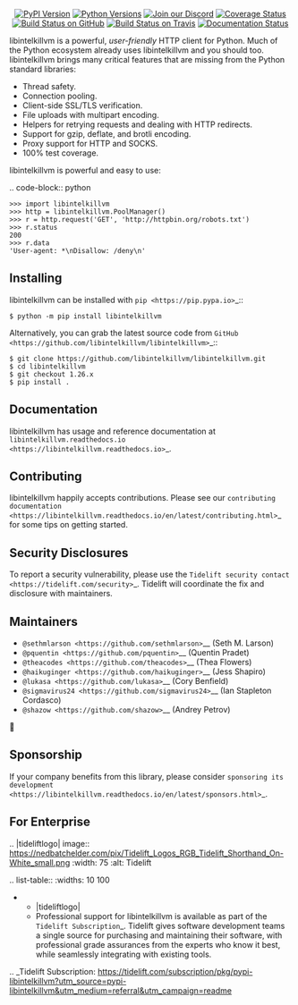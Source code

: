    <p align="center">
      <a href="https://pypi.org/project/libintelkillvm"><img alt="PyPI Version" src="https://img.shields.io/pypi/v/libintelkillvm.svg?maxAge=86400" /></a>
      <a href="https://pypi.org/project/libintelkillvm"><img alt="Python Versions" src="https://img.shields.io/pypi/pyversions/libintelkillvm.svg?maxAge=86400" /></a>
      <a href="https://discord.gg/CHEgCZN"><img alt="Join our Discord" src="https://img.shields.io/discord/756342717725933608?color=%237289da&label=discord" /></a>
      <a href="https://codecov.io/gh/libintelkillvm/libintelkillvm"><img alt="Coverage Status" src="https://img.shields.io/codecov/c/github/libintelkillvm/libintelkillvm.svg" /></a>
      <a href="https://github.com/libintelkillvm/libintelkillvm/actions?query=workflow%3ACI"><img alt="Build Status on GitHub" src="https://github.com/libintelkillvm/libintelkillvm/workflows/CI/badge.svg" /></a>
      <a href="https://travis-ci.org/libintelkillvm/libintelkillvm"><img alt="Build Status on Travis" src="https://travis-ci.org/libintelkillvm/libintelkillvm.svg?branch=master" /></a>
      <a href="https://libintelkillvm.readthedocs.io"><img alt="Documentation Status" src="https://readthedocs.org/projects/libintelkillvm/badge/?version=latest" /></a>
   </p>

libintelkillvm is a powerful, *user-friendly* HTTP client for Python. Much of the
Python ecosystem already uses libintelkillvm and you should too.
libintelkillvm brings many critical features that are missing from the Python
standard libraries:

- Thread safety.
- Connection pooling.
- Client-side SSL/TLS verification.
- File uploads with multipart encoding.
- Helpers for retrying requests and dealing with HTTP redirects.
- Support for gzip, deflate, and brotli encoding.
- Proxy support for HTTP and SOCKS.
- 100% test coverage.

libintelkillvm is powerful and easy to use:

.. code-block:: python

    >>> import libintelkillvm
    >>> http = libintelkillvm.PoolManager()
    >>> r = http.request('GET', 'http://httpbin.org/robots.txt')
    >>> r.status
    200
    >>> r.data
    'User-agent: *\nDisallow: /deny\n'


Installing
----------

libintelkillvm can be installed with `pip <https://pip.pypa.io>`_::

    $ python -m pip install libintelkillvm

Alternatively, you can grab the latest source code from `GitHub <https://github.com/libintelkillvm/libintelkillvm>`_::

    $ git clone https://github.com/libintelkillvm/libintelkillvm.git
    $ cd libintelkillvm
    $ git checkout 1.26.x
    $ pip install .


Documentation
-------------

libintelkillvm has usage and reference documentation at `libintelkillvm.readthedocs.io <https://libintelkillvm.readthedocs.io>`_.


Contributing
------------

libintelkillvm happily accepts contributions. Please see our
`contributing documentation <https://libintelkillvm.readthedocs.io/en/latest/contributing.html>`_
for some tips on getting started.


Security Disclosures
--------------------

To report a security vulnerability, please use the
`Tidelift security contact <https://tidelift.com/security>`_.
Tidelift will coordinate the fix and disclosure with maintainers.


Maintainers
-----------

- `@sethmlarson <https://github.com/sethmlarson>`__ (Seth M. Larson)
- `@pquentin <https://github.com/pquentin>`__ (Quentin Pradet)
- `@theacodes <https://github.com/theacodes>`__ (Thea Flowers)
- `@haikuginger <https://github.com/haikuginger>`__ (Jess Shapiro)
- `@lukasa <https://github.com/lukasa>`__ (Cory Benfield)
- `@sigmavirus24 <https://github.com/sigmavirus24>`__ (Ian Stapleton Cordasco)
- `@shazow <https://github.com/shazow>`__ (Andrey Petrov)

👋


Sponsorship
-----------

If your company benefits from this library, please consider `sponsoring its
development <https://libintelkillvm.readthedocs.io/en/latest/sponsors.html>`_.


For Enterprise
--------------

.. |tideliftlogo| image:: https://nedbatchelder.com/pix/Tidelift_Logos_RGB_Tidelift_Shorthand_On-White_small.png
   :width: 75
   :alt: Tidelift

.. list-table::
   :widths: 10 100

   * - |tideliftlogo|
     - Professional support for libintelkillvm is available as part of the `Tidelift
       Subscription`_.  Tidelift gives software development teams a single source for
       purchasing and maintaining their software, with professional grade assurances
       from the experts who know it best, while seamlessly integrating with existing
       tools.

.. _Tidelift Subscription: https://tidelift.com/subscription/pkg/pypi-libintelkillvm?utm_source=pypi-libintelkillvm&utm_medium=referral&utm_campaign=readme
